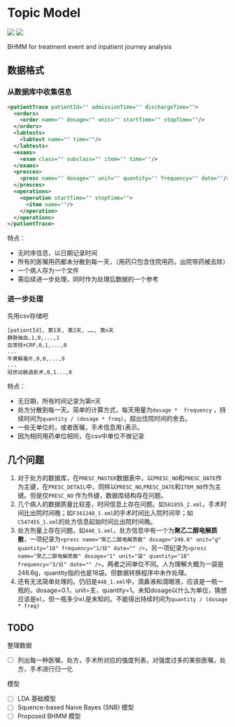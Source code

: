 # Topic Model

![](https://img.shields.io/badge/java-v1.8-brightgreen.svg) ![](https://img.shields.io/badge/compile-failure-red.svg)

BHMM for treatment event and inpatient journey analysis

## 数据格式

### 从数据库中收集信息

```xml
<patientTrace patientId="" admissionTime="" dischargeTime="">
  <orders>
    <order name="" dosage="" unit="" startTime="" stopTime=""/>
  </orders>
  <labtests>
    <labtest name="" time=""/>
  </labtests>
  <exams>
    <exam class="" subclass="" item="" time=""/>
  </exams>
  <presces>
    <presc name="" dosage="" unit="" quantity="" frequency="" date=""/>
  </presces>
  <operations>
    <operation startTime="" stopTime="">
      <item name=""/>
    </operation>
  </operations>
</patientTrace>
```

特点：

* 无时序信息，以日期记录时间
* 所有的医嘱用药都未分散到每一天，（用药只包含住院用药，出院带药被去除）
* 一个病人存为一个文件
* 需后续进一步处理，同时作为处理后数据的一个参考

### 进一步处理

先用csv存储吧

```
[patientId], 第1天, 第2天, ……, 第n天
静脉抽血,1,0,...,1
血常规+CRP,0,1,...,0
...
牛黄解毒片,0,0,...,9
...
冠状动脉造影术,0,1...,0
```

特点：

* 无日期，所有时间记录为第n天
* 处方分散到每一天。简单的计算方式，每天用量为`dosage *  frequency` ，持续时间为`quantity / (dosage * freq)`，超出住院时间的舍去。
* 一些无单位的，或者医嘱，手术信息用`1`表示。
* 因为相同用药单位相同，在csv中单位不做记录

## 几个问题

1. 对于处方的数据库，在`PRESC_MASTER`数据表中，以`PRESC_NO`和`PRESC_DATE`作为主键，在`PRESC_DETAIL`中，同样以`PRESC_NO`,`PRESC_DATE`和`ITEM_NO`作为主键。但是仅`PRESC_NO`	作为外键，数据库结构存在问题。
2. 几个病人的数据质量比较差，时间信息上存在问题。如`581855_2.xml`，手术时间比出院时间晚；如`F341248_1.xml`的手术时间比入院时间早；如`C547455_1.xml`的处方信息起始时间比出院时间晚。
3. 处方剂量上存在问题。如`448_1.xml`，处方信息中有一个为**聚乙二醇电解质散**，一项纪录为`<presc name="聚乙二醇电解质散" dosage="246.6" unit="g" quantity="18" frequency="1/日" date="" />`，另一项纪录为`<presc name="聚乙二醇电解质散" dosage="1" unit="袋" quantity="18" frequency="3/日" date="" />`，两者之间单位不同。人为理解大概为一袋是246.6g，quantity指的也是18袋。但数据转换程序中未作处理。
4. 还有无法简单处理的。仍旧是`448_1.xml`中，滴鼻液和滴眼液，应该是一瓶一瓶的，dosage=0.1，unit=支，quantity=1。未知dosage以什么为单位，猜想应该是`ml`，但一瓶多少`ml`是未知的。不能得出持续时间为`quantity / (dosage * freq)`


## TODO

整理数据

- [ ] 列出每一种医嘱，处方，手术所对应的强度列表，对强度过多的某些医嘱，处方，手术进行归一化

模型

- [ ] LDA 基础模型
- [ ] Squence-based Naive Bayes (SNB) 模型
- [ ] Proposed BHMM 模型